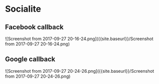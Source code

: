 # Socialite

## Facebook callback
![Screenshot from 2017-09-27 20-16-24.png]({{site.baseurl}}/Screenshot from 2017-09-27 20-16-24.png)

## Google callback
![Screenshot from 2017-09-27 20-24-26.png]({{site.baseurl}}/Screenshot from 2017-09-27 20-24-26.png)
